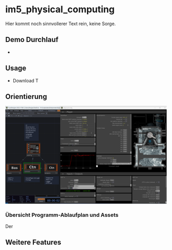 # im5_physical_computing

Hier kommt noch sinnvollerer Text rein, keine Sorge.

## Demo Durchlauf

*   


## Usage

*  Download T

## Orientierung

![Overview](Assets/gitimg/network_ui.png)



### Übersicht Programm-Ablaufplan und Assets

Der 


## Weitere Features
